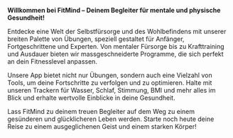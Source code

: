 **Willkommen bei FitMind – Deinem Begleiter für mentale und physische Gesundheit!**

Entdecke eine Welt der Selbstfürsorge und des Wohlbefindens mit unserer breiten Palette von Übungen, speziell gestaltet für Anfänger, Fortgeschrittene und Experten. Von mentaler Fürsorge bis zu Krafttraining und Ausdauer bieten wir massgeschneiderte Programme, die sich perfekt an dein Fitnesslevel anpassen.

Unsere App bietet nicht nur Übungen, sondern auch eine Vielzahl von Tools, um deine Fortschritte zu verfolgen und zu optimieren. Halte mit unseren Trackern für Wasser, Schlaf, Stimmung, BMI und mehr alles im Blick und erhalte wertvolle Einblicke in deine Gesundheit.

Lass FitMind zu deinem treuen Begleiter auf dem Weg zu einem gesünderen und glücklicheren Leben werden. Starte noch heute deine Reise zu einem ausgeglichenen Geist und einem starken Körper!
